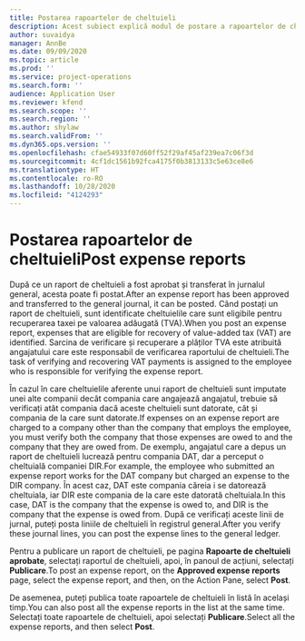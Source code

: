 ```yaml
---
title: Postarea rapoartelor de cheltuieli
description: Acest subiect explică modul de postare a rapoartelor de cheltuieli.
author: suvaidya
manager: AnnBe
ms.date: 09/09/2020
ms.topic: article
ms.prod: ''
ms.service: project-operations
ms.search.form: ''
audience: Application User
ms.reviewer: kfend
ms.search.scope: ''
ms.search.region: ''
ms.author: shylaw
ms.search.validFrom: ''
ms.dyn365.ops.version: ''
ms.openlocfilehash: cfae54933f07d60ff52f29af45af239ea7c06f3d
ms.sourcegitcommit: 4cf1dc1561b92fca4175f0b3813133c5e63ce8e6
ms.translationtype: HT
ms.contentlocale: ro-RO
ms.lasthandoff: 10/28/2020
ms.locfileid: "4124293"
---
```

# <a name="post-expense-reports"></a><span data-ttu-id="9ee93-103">Postarea rapoartelor de cheltuieli</span><span class="sxs-lookup"><span data-stu-id="9ee93-103">Post expense reports</span></span>

<span data-ttu-id="9ee93-104">După ce un raport de cheltuieli a fost aprobat și transferat în jurnalul general, acesta poate fi postat.</span><span class="sxs-lookup"><span data-stu-id="9ee93-104">After an expense report has been approved and transferred to the general journal, it can be posted.</span></span> <span data-ttu-id="9ee93-105">Când postați un raport de cheltuieli, sunt identificate cheltuielile care sunt eligibile pentru recuperarea taxei pe valoarea adăugată (TVA).</span><span class="sxs-lookup"><span data-stu-id="9ee93-105">When you post an expense report, expenses that are eligible for recovery of value-added tax (VAT) are identified.</span></span> <span data-ttu-id="9ee93-106">Sarcina de verificare și recuperare a plăților TVA este atribuită angajatului care este responsabil de verificarea raportului de cheltuieli.</span><span class="sxs-lookup"><span data-stu-id="9ee93-106">The task of verifying and recovering VAT payments is assigned to the employee who is responsible for verifying the expense report.</span></span>

<span data-ttu-id="9ee93-107">În cazul în care cheltuielile aferente unui raport de cheltuieli sunt imputate unei alte companii decât compania care angajează angajatul, trebuie să verificați atât compania dacă aceste cheltuieli sunt datorate, cât și compania de la care sunt datorate.</span><span class="sxs-lookup"><span data-stu-id="9ee93-107">If expenses on an expense report are charged to a company other than the company that employs the employee, you must verify both the company that those expenses are owed to and the company that they are owed from.</span></span> <span data-ttu-id="9ee93-108">De exemplu, angajatul care a depus un raport de cheltuieli lucrează pentru compania DAT, dar a perceput o cheltuială companiei DIR.</span><span class="sxs-lookup"><span data-stu-id="9ee93-108">For example, the employee who submitted an expense report works for the DAT company but charged an expense to the DIR company.</span></span> <span data-ttu-id="9ee93-109">În acest caz, DAT este compania căreia i se datorează cheltuiala, iar DIR este compania de la care este datorată cheltuiala.</span><span class="sxs-lookup"><span data-stu-id="9ee93-109">In this case, DAT is the company that the expense is owed to, and DIR is the company that the expense is owed from.</span></span> <span data-ttu-id="9ee93-110">După ce verificați aceste linii de jurnal, puteți posta liniile de cheltuieli în registrul general.</span><span class="sxs-lookup"><span data-stu-id="9ee93-110">After you verify these journal lines, you can post the expense lines to the general ledger.</span></span>

<span data-ttu-id="9ee93-111">Pentru a publicare un raport de cheltuieli, pe pagina **Rapoarte de cheltuieli aprobate**, selectați raportul de cheltuieli, apoi, în panoul de acțiuni, selectați **Publicare**.</span><span class="sxs-lookup"><span data-stu-id="9ee93-111">To post an expense report, on the **Approved expense reports** page, select the expense report, and then, on the Action Pane, select **Post**.</span></span>

<span data-ttu-id="9ee93-112">De asemenea, puteți publica toate rapoartele de cheltuieli în listă în același timp.</span><span class="sxs-lookup"><span data-stu-id="9ee93-112">You can also post all the expense reports in the list at the same time.</span></span> <span data-ttu-id="9ee93-113">Selectați toate rapoartele de cheltuieli, apoi selectați **Publicare**.</span><span class="sxs-lookup"><span data-stu-id="9ee93-113">Select all the expense reports, and then select **Post**.</span></span>
